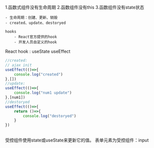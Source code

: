 
 1.函数式组件没有生命周期
 2.函数组件没有this
 3.函数组件没有state状态

    - 生命周期：创建、更新、销毁
    - created、update、destoryed

    hooks
        - React官方提供的hook 
        - 开发人员自定义的hook

React hook : useState
            useEffect
```javascript
//created:
// ajax init
useEffect(()=>{
    console.log("created")
},[])
//update:
useEffect(()=>{
    console.log("num1 update")
},[num1])
//destoryed
useEffect(()=>{
    return ()=>{
        console.log("destoryed")
    }
})
```

## 
受控组件使用state或useState来更新它的值。
表单元素为受控组件：input


